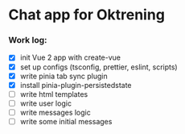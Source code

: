 # Chat app for Oktrening

### Work log:

- [x] init Vue 2 app with create-vue
- [x] set up configs (tsconfig, prettier, eslint, scripts)
- [x] write pinia tab sync plugin
- [x] install pinia-plugin-persistedstate
- [ ] write html templates
- [ ] write user logic
- [ ] write messages logic
- [ ] write some initial messages
